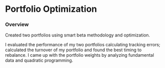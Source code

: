 # Portfolio Optimization

### Overview
Created two portfolios using smart beta methodology and optimization. 

I evaluated the performance of my two portfolios calculating tracking errors; calculated the turnover of 
my portfolio and found the best timing to rebalance. I came up with the portfolio weights by analyzing 
fundamental data and quadratic programming.
